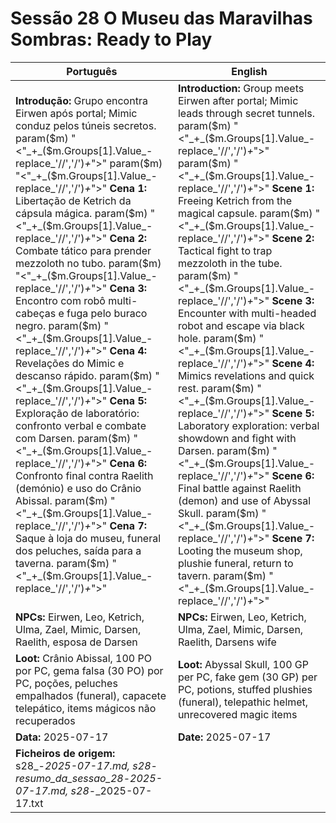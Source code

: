 # Sessão 28  O Museu das Maravilhas Sombras: Ready to Play

| Português | English |
|-----------|---------|
| **Introdução:** Grupo encontra Eirwen após portal; Mimic conduz pelos túneis secretos. param($m) "<"_+_($m.Groups[1].Value_-replace_'//','/')_+_">"  param($m) "<"_+_($m.Groups[1].Value_-replace_'//','/')_+_">" **Cena 1:** Libertação de Ketrich da cápsula mágica. param($m) "<"_+_($m.Groups[1].Value_-replace_'//','/')_+_">" **Cena 2:** Combate tático para prender mezzoloth no tubo. param($m) "<"_+_($m.Groups[1].Value_-replace_'//','/')_+_">" **Cena 3:** Encontro com robô multi-cabeças e fuga pelo buraco negro. param($m) "<"_+_($m.Groups[1].Value_-replace_'//','/')_+_">" **Cena 4:** Revelações do Mimic e descanso rápido. param($m) "<"_+_($m.Groups[1].Value_-replace_'//','/')_+_">" **Cena 5:** Exploração de laboratório: confronto verbal e combate com Darsen. param($m) "<"_+_($m.Groups[1].Value_-replace_'//','/')_+_">" **Cena 6:** Confronto final contra Raelith (demónio) e uso do Crânio Abissal. param($m) "<"_+_($m.Groups[1].Value_-replace_'//','/')_+_">" **Cena 7:** Saque à loja do museu, funeral dos peluches, saída para a taverna. param($m) "<"_+_($m.Groups[1].Value_-replace_'//','/')_+_">"  | **Introduction:** Group meets Eirwen after portal; Mimic leads through secret tunnels. param($m) "<"_+_($m.Groups[1].Value_-replace_'//','/')_+_">"  param($m) "<"_+_($m.Groups[1].Value_-replace_'//','/')_+_">" **Scene 1:** Freeing Ketrich from the magical capsule. param($m) "<"_+_($m.Groups[1].Value_-replace_'//','/')_+_">" **Scene 2:** Tactical fight to trap mezzoloth in the tube. param($m) "<"_+_($m.Groups[1].Value_-replace_'//','/')_+_">" **Scene 3:** Encounter with multi-headed robot and escape via black hole. param($m) "<"_+_($m.Groups[1].Value_-replace_'//','/')_+_">" **Scene 4:** Mimics revelations and quick rest. param($m) "<"_+_($m.Groups[1].Value_-replace_'//','/')_+_">" **Scene 5:** Laboratory exploration: verbal showdown and fight with Darsen. param($m) "<"_+_($m.Groups[1].Value_-replace_'//','/')_+_">" **Scene 6:** Final battle against Raelith (demon) and use of Abyssal Skull. param($m) "<"_+_($m.Groups[1].Value_-replace_'//','/')_+_">" **Scene 7:** Looting the museum shop, plushie funeral, return to tavern. param($m) "<"_+_($m.Groups[1].Value_-replace_'//','/')_+_">"  |
| **NPCs:** Eirwen, Leo, Ketrich, Ulma, Zael, Mimic, Darsen, Raelith, esposa de Darsen | **NPCs:** Eirwen, Leo, Ketrich, Ulma, Zael, Mimic, Darsen, Raelith, Darsens wife |
| **Loot:** Crânio Abissal, 100 PO por PC, gema falsa (30 PO) por PC, poções, peluches empalhados (funeral), capacete telepático, items mágicos não recuperados | **Loot:** Abyssal Skull, 100 GP per PC, fake gem (30 GP) per PC, potions, stuffed plushies (funeral), telepathic helmet, unrecovered magic items |
| **Data:** 2025-07-17 | **Date:** 2025-07-17 |
| **Ficheiros de origem:** s28_-_2025-07-17.md, s28_-_resumo_da_sessao_28_-_2025-07-17.md, s28_-_2025-07-17.txt |

























